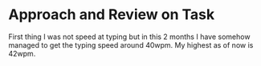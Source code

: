 # Approach and Review on Task 
First thing I was not speed at typing but in this 2 months I have somehow managed to get the typing speed around 40wpm. My highest as of now is 42wpm. 
